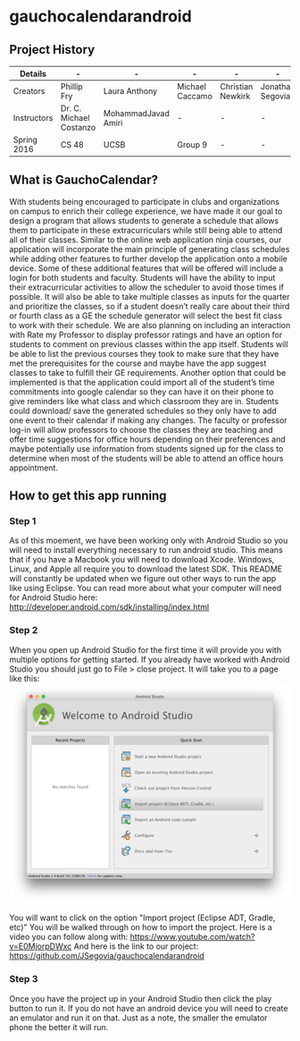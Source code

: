 # gauchocalendarandroid

## Project History

| Details      | -                       | -                   |-                 |-                  |-                 |
| -------------|-------------------------|---------------------|------------------|-------------------|------------------|
| Creators     | Phillip Fry             | Laura Anthony       | Michael Caccamo  | Christian Newkirk | Jonathan Segovia |
| Instructors  | Dr. C. Michael Costanzo | MohammadJavad Amiri |-                 |-                  |-                 |
| Spring 2016  | CS 48                   | UCSB                | Group 9          |-                  |-                 |

## What is GauchoCalendar?
With students being encouraged to participate in clubs and organizations on campus to enrich their college experience, 
we have made it our goal to design a program that allows students to generate a schedule that allows them to participate 
in these extracurriculars while still being able to attend all of their classes. Similar to the online web application ninja courses,
our application will incorporate the main principle of generating class schedules while adding other features to further develop the 
application onto a mobile device. Some of these additional features that will be offered will include a login for both students and 
faculty. Students will have the ability to input their extracurricular activities to allow the scheduler to avoid those times if 
possible. It will also be able to take multiple classes as inputs for the quarter and prioritize the classes, so if a student doesn’t
really care about their third or fourth class as a GE the schedule generator will select the best fit class to work with their schedule. We are also planning on including an interaction with Rate my Professor to display professor ratings and have an option for students to comment on previous classes within the app itself. Students will be able to list the previous courses they took to make sure that they have met the prerequisites for the course and maybe have the app suggest classes to take to fulfill their GE requirements. Another option that could be implemented is that the application could import all of the student’s time commitments into google calendar so they can have it on their phone to give reminders like what class and which classroom they are in. Students could download/ save the generated schedules so they only have to add one event to their calendar if making any changes. The faculty or professor log-in will allow professors to choose the classes they are teaching and offer time suggestions for office hours depending on their preferences and maybe potentially use information from students signed up for the class to determine when most of the students will be able to attend an office hours appointment. 

## How to get this app running
### Step 1
As of this moement, we have been working only with Android Studio so you will need to install everything necessary to run android studio. This means that if you have a Macbook you will need to download Xcode. Windows, Linux, and Apple all require you to download the latest SDK. This README will constantly be updated when we figure out other ways to run the app like using Eclipse. You can read more about what your computer will need for Android Studio here:
http://developer.android.com/sdk/installing/index.html

### Step 2
When you open up Android Studio for the first time it will provide you with multiple options for getting started.
If you already have worked with Android Studio you should just go to File > close project.
It will take you to a page like this:
![Alt tag](https://github.com/JSegovia/gauchocalendarandroid/blob/master/app/src/main/res/drawable/studio-welcomeReadme.png)

You will want to click on the option "Import project (Eclipse ADT, Gradle, etc)"
You will be walked through on how to import the project. 
Here is a video you can follow along with:
https://www.youtube.com/watch?v=E0MjorpDWxc
And here is the link to our project:
https://github.com/JSegovia/gauchocalendarandroid

### Step 3
Once you have the project up in your Android Studio then click the play button to run it. If you do not have an android device you will need to create an emulator and run it on that. Just as a note, the smaller the emulator phone the better it will run. 


